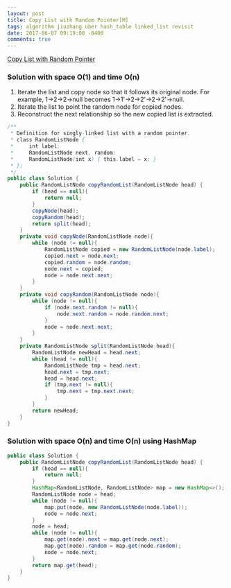 ```yaml
---
layout: post
title: Copy List with Random Pointer[M]
tags: algorithm jiuzhang uber hash_table linked_list revisit
date: 2017-06-07 09:19:00 -0400
comments: true
---
```

<a href="https://leetcode.com/problems/partition-list/#/description" target="_blank">Copy List with Random Pointer</a>

### Solution with space O(1) and time O(n)

1. Iterate the list and copy node so that it follows its original node. For example, 1->2->2->null becomes 1->1'->2->2'->2->2'->null. 
2. Iterate the list to point the random node for copied nodes.
3. Reconstruct the next relationship so the new copied list is extracted.

```java
/**
 * Definition for singly-linked list with a random pointer.
 * class RandomListNode {
 *     int label;
 *     RandomListNode next, random;
 *     RandomListNode(int x) { this.label = x; }
 * };
 */
public class Solution {
    public RandomListNode copyRandomList(RandomListNode head) {
        if (head == null){
            return null;
        }
        copyNode(head);
        copyRandom(head);
        return split(head);
    }
    private void copyNode(RandomListNode node){
        while (node != null){
            RandomListNode copied = new RandomListNode(node.label);
            copied.next = node.next;
            copied.random = node.random;
            node.next = copied;
            node = node.next.next;
        }
    }
    private void copyRandom(RandomListNode node){
        while (node != null){
            if (node.next.random != null){
                node.next.random = node.random.next;
            }
            node = node.next.next;
        }
    }
    private RandomListNode split(RandomListNode head){
        RandomListNode newHead = head.next;
        while (head != null){
            RandomListNode tmp = head.next;
            head.next = tmp.next;
            head = head.next;
            if (tmp.next != null){
                tmp.next = tmp.next.next;
            }
        }
        return newHead;
    }
}
```

### Solution with space O(n) and time O(n) using HashMap

```java
public class Solution {
    public RandomListNode copyRandomList(RandomListNode head) {
        if (head == null){
            return null;
        }
        HashMap<RandomListNode, RandomListNode> map = new HashMap<>();
        RandomListNode node = head;
        while (node != null){
            map.put(node, new RandomListNode(node.label));
            node = node.next;
        }
        node = head;
        while (node != null){
            map.get(node).next = map.get(node.next);
            map.get(node).random = map.get(node.random);
            node = node.next;
        }
        return map.get(head);
    }
}
```
